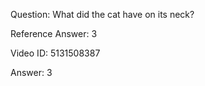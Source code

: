 Question: What did the cat have on its neck?

Reference Answer: 3

Video ID: 5131508387

Answer: 3

